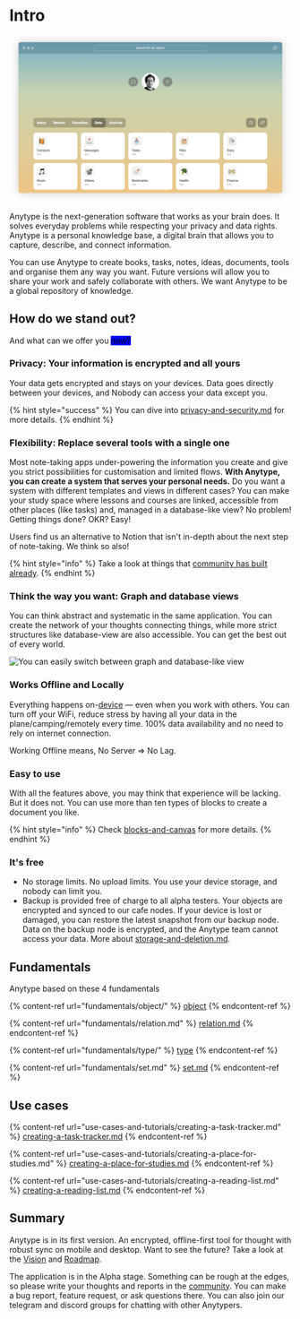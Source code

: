 # Intro

![Home page](<.gitbook/assets/Screenshot 2021-11-05 at 18.45.31.png>)

Anytype is the next-generation software that works as your brain does. It solves everyday problems while respecting your privacy and data rights. Anytype is a personal knowledge base, a digital brain that allows you to capture, describe, and connect information.

You can use Anytype to create books, tasks, notes, ideas, documents, tools and organise them any way you want. Future versions will allow you to share your work and safely collaborate with others. We want Anytype to be a global repository of knowledge.

## How do we stand out?

And what can we offer you <mark style="color:blue;"><mark style="background-color:blue;">n<mark style="background-color:blue;"></mark><mark style="background-color:purple;"><mark style="color:blue;"><mark style="background-color:blue;">o<mark style="background-color:blue;"><mark style="color:blue;"></mark><mark style="background-color:green;"><mark style="background-color:purple;"><mark style="color:blue;"><mark style="background-color:blue;">w?<mark style="background-color:blue;"><mark style="color:blue;"><mark style="background-color:purple;"></mark>

### Privacy: Your information is encrypted and all yours

Your data gets encrypted and stays on your devices. Data goes directly between your devices, and Nobody can access your data except you.

{% hint style="success" %}
You can dive into [privacy-and-security.md](features/privacy-and-security.md "mention") for more details.
{% endhint %}

### Flexibility: Replace several tools with a single one

Most note-taking apps under-powering the information you create and give you strict possibilities for customisation and limited flows. **With Anytype, you can create a system that serves your personal needs.** Do you want a system with different templates and views in different cases? You can make your study space where lessons and courses are linked, accessible from other places (like tasks) and, managed in a database-like view? No problem! Getting things done? OKR? Easy!

Users find us an alternative to Notion that isn't in-depth about the next step of note-taking. We think so also!

{% hint style="info" %}
Take a look at things that [community has built already](https://community.anytype.io/c/general-discussion/showcase/13).
{% endhint %}

### Think the way you want: Graph and database views

You can think abstract and systematic in the same application. You can create the network of your thoughts connecting things, while more strict structures like database-view are also accessible. You can get the best out of every world.

![You can easily switch between graph and database-like view](<.gitbook/assets/test (1) (1).gif>)

### Works Offline and Locally

Everything happens on-[device](https://ipfs.io/ipfs/QmR7GSQM93Cx5eAg6a6yRzNde1FQv7uL6X1o4k7zrJa3LX/ipfs.draft3.pdf) — even when you work with others. You can turn off your WiFi, reduce stress by having all your data in the plane/camping/remotely every time. 100% data availability and no need to rely on internet connection.

Working Offline means, No Server => No Lag.

### Easy to use

With all the features above, you may think that experience will be lacking. But it does not. You can use more than ten types of blocks to create a document you like.

{% hint style="info" %}
Check [blocks-and-canvas](fundamentals/object/blocks-and-canvas/ "mention") for more details.
{% endhint %}

### It's free

* No storage limits. No upload limits. You use your device storage, and nobody can limit you.
* Backup is provided free of charge to all alpha testers. Your objects are encrypted and synced to our cafe nodes. If your device is lost or damaged, you can restore the latest snapshot from our backup node. Data on the backup node is encrypted, and the Anytype team cannot access your data. More about [storage-and-deletion.md](features/storage-and-deletion.md "mention").

#### &#x20;<a href="start" id="start"></a>

## Fundamentals

Anytype based on these 4 fundamentals

{% content-ref url="fundamentals/object/" %}
[object](fundamentals/object/)
{% endcontent-ref %}

{% content-ref url="fundamentals/relation.md" %}
[relation.md](fundamentals/relation.md)
{% endcontent-ref %}

{% content-ref url="fundamentals/type/" %}
[type](fundamentals/type/)
{% endcontent-ref %}

{% content-ref url="fundamentals/set.md" %}
[set.md](fundamentals/set.md)
{% endcontent-ref %}

## Use cases

{% content-ref url="use-cases-and-tutorials/creating-a-task-tracker.md" %}
[creating-a-task-tracker.md](use-cases-and-tutorials/creating-a-task-tracker.md)
{% endcontent-ref %}

{% content-ref url="use-cases-and-tutorials/creating-a-place-for-studies.md" %}
[creating-a-place-for-studies.md](use-cases-and-tutorials/creating-a-place-for-studies.md)
{% endcontent-ref %}

{% content-ref url="use-cases-and-tutorials/creating-a-reading-list.md" %}
[creating-a-reading-list.md](use-cases-and-tutorials/creating-a-reading-list.md)
{% endcontent-ref %}

## Summary

Anytype is in its first version. An encrypted, offline-first tool for thought with robust sync on mobile and desktop. Want to see the future? Take a look at the [Vision](https://vision.anytype.io) and [Roadmap](https://community.anytype.io/t/release-plan-a-general-roadmap/1283).

The application is in the Alpha stage. Something can be rough at the edges, so please write your thoughts and reports in the [community](https://community.anytype.io). You can make a bug report, feature request, or ask questions there. You can also join our telegram and discord groups for chatting with other Anytypers.
